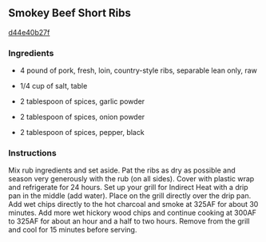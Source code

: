 ## Smokey Beef Short Ribs

[d44e40b27f](https://cookpad.com/us/recipes/272924-smokey-beef-short-ribs)

### Ingredients

 - 4 pound of pork, fresh, loin, country-style ribs, separable lean only, raw

 - 1/4 cup of salt, table

 - 2 tablespoon of spices, garlic powder

 - 2 tablespoon of spices, onion powder

 - 2 tablespoon of spices, pepper, black

### Instructions

Mix rub ingredients and set aside. Pat the ribs as dry as possible and season very generously with the rub (on all sides). Cover with plastic wrap and refrigerate for 24 hours. Set up your grill for Indirect Heat with a drip pan in the middle (add water). Place on the grill directly over the drip pan. Add wet chips directly to the hot charcoal and smoke at 325AF for about 30 minutes. Add more wet hickory wood chips and continue cooking at 300AF to 325AF for about an hour and a half to two hours. Remove from the grill and cool for 15 minutes before serving.